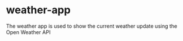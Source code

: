 # weather-app
The weather app is used to show the current weather update using the Open Weather API
